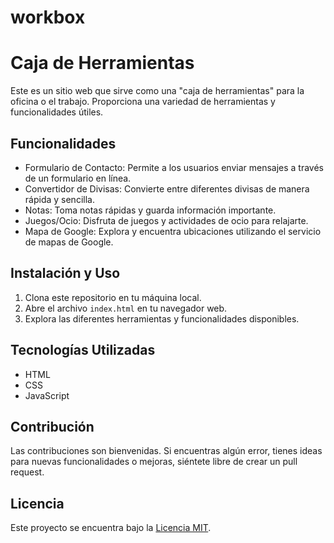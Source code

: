 # workbox
# Caja de Herramientas

Este es un sitio web que sirve como una "caja de herramientas" para la oficina o el trabajo. Proporciona una variedad de herramientas y funcionalidades útiles.

## Funcionalidades

- Formulario de Contacto: Permite a los usuarios enviar mensajes a través de un formulario en línea.
- Convertidor de Divisas: Convierte entre diferentes divisas de manera rápida y sencilla.
- Notas: Toma notas rápidas y guarda información importante.
- Juegos/Ocio: Disfruta de juegos y actividades de ocio para relajarte.
- Mapa de Google: Explora y encuentra ubicaciones utilizando el servicio de mapas de Google.


## Instalación y Uso

1. Clona este repositorio en tu máquina local.
2. Abre el archivo `index.html` en tu navegador web.
3. Explora las diferentes herramientas y funcionalidades disponibles.

## Tecnologías Utilizadas

- HTML
- CSS
- JavaScript

## Contribución

Las contribuciones son bienvenidas. Si encuentras algún error, tienes ideas para nuevas funcionalidades o mejoras, siéntete libre de crear un pull request.

## Licencia

Este proyecto se encuentra bajo la [Licencia MIT](LICENSE).
